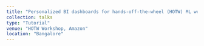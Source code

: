 ```yaml
---
title: "Personalized BI dashboards for hands-off-the-wheel (HOTW) ML workflows"
collection: talks
type: "Tutorial"
venue: "HOTW Workshop, Amazon"
location: "Bangalore"
---
```


